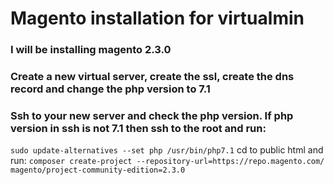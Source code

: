 # Magento installation for virtualmin
### I will be installing magento 2.3.0
### Create a new virtual server, create the ssl, create the dns record and change the php version to 7.1
### Ssh to your new server and check the php version. If php version in ssh is not 7.1 then ssh to the root and run:
`sudo update-alternatives --set php /usr/bin/php7.1`
cd to public html and run:
`composer create-project --repository-url=https://repo.magento.com/ magento/project-community-edition=2.3.0`
